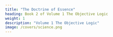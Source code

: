 ```yaml
---
title: "The Doctrine of Essence"
heading: Book 2 of Volume 1 The Objective Logic
weight: 1
description: "Volume 1 The Objective Logic"
image: /covers/science.png
---
```

